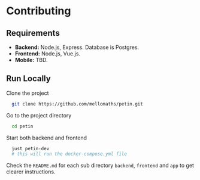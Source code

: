 # Contributing

## Requirements

* **Backend:** Node.js, Express. Database is Postgres.
* **Frontend:** Node.js, Vue.js.
* **Mobile:** TBD.

## Run Locally

Clone the project

```bash
  git clone https://github.com/mellomaths/petin.git
```

Go to the project directory

```bash
  cd petin
```

Start both backend and frontend

```bash
  just petin-dev
  # this will run the docker-compose.yml file
```

Check the `README.md` for each sub directory `backend`, `frontend` and `app` to get clearer instructions.
